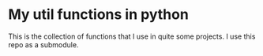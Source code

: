 # My util functions in python

This is the collection of functions that I use in quite some projects.
I use this repo as a submodule.
